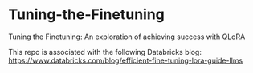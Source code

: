 # Tuning-the-Finetuning
Tuning the Finetuning: An exploration of achieving success with QLoRA

This repo is associated with the following Databricks blog: https://www.databricks.com/blog/efficient-fine-tuning-lora-guide-llms

